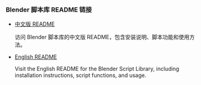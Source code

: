 <!DOCTYPE html>
<html lang="zh-CN">
<head>
    <meta charset="UTF-8">
    <title>Blender Script Library README Links</title>
</head>
<body>
    <h3>Blender 脚本库 README 链接</h3>
    <ul>
        <li>
            <a href="https://github.com/Sakurairinaqwq/BlenderScriptLibrary/blob/main/README_ZH" target="_blank">中文版 README</a>
            <p>访问 Blender 脚本库的中文版 README，包含安装说明、脚本功能和使用方法。</p>
        </li>
        <li>
            <a href="https://github.com/Sakurairinaqwq/BlenderScriptLibrary/blob/main/README_EN" target="_blank">English README</a>
            <p>Visit the English README for the Blender Script Library, including installation instructions, script functions, and usage.</p>
        </li>
    </ul>
</body>
</html>
